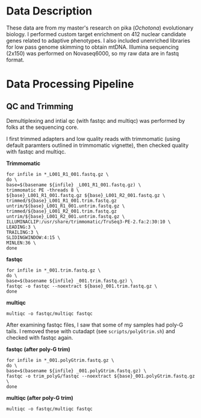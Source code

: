 # Data Description
These data are from my master's research on pika (*Ochotona*) evolutionary biology. I performed custom target enrichment on 412 nuclear candidate genes related to adaptive phenotypes. I also included unenriched libraries for low pass genome skimming to obtain mtDNA. Illumina sequencing (2x150) was performed on Novaseq6000, so my raw data are in fastq format.

# Data Processing Pipeline
## QC and Trimming
Demultiplexing and intial qc (with fastqc and multiqc) was performed by folks at the sequencing core.

I first trimmed adapters and low quality reads with trimmomatic (using default paramters outlined in trimmomatic vignette), then checked quality with fastqc and multiqc.

**Trimmomatic**
```
for infile in *_L001_R1_001.fastq.gz \
do \
base=$(basename ${infile} _L001_R1_001.fastq.gz) \
trimmomatic PE -threads 8 \
${base}_L001_R1_001.fastq.gz ${base}_L001_R2_001.fastq.gz \
trimmed/${base}_L001_R1_001.trim.fastq.gz untrim/${base}_L001_R1_001.untrim.fastq.gz \
trimmed/${base}_L001_R2_001.trim.fastq.gz untrim/${base}_L001_R2_001.untrim.fastq.gz \
ILLUMINACLIP:/usr/share/trimmomatic/TruSeq3-PE-2.fa:2:30:10 \
LEADING:3 \
TRAILING:3 \
SLIDINGWINDOW:4:15 \
MINLEN:36 \
done
```
**fastqc**
```
for infile in *_001.trim.fastq.gz \
do \
base=$(basename ${infile} _001.trim.fastq.gz) \
fastqc -o fastqc --noextract ${base}_001.trim.fastq.gz \
done
```
**multiqc**
```
multiqc -o fastqc/multiqc fastqc
```

After examining fastqc files, I saw that some of my samples had poly-G tails. I removed these with cutadapt (see `scripts/polyGtrim.sh`) and checked with fastqc again.

**fastqc (after poly-G trim)**
```
for infile in *_001.polyGtrim.fastq.gz \
do \
base=$(basename ${infile} _001.polyGtrim.fastq.gz) \
fastqc -o trim_polyG/fastqc --noextract ${base}_001.polyGtrim.fastq.gz \
done
```
**multiqc (after poly-G trim)**
```
multiqc -o fastqc/multiqc fastqc
```

